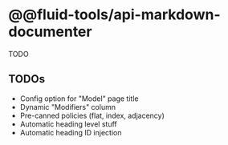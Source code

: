 # @@fluid-tools/api-markdown-documenter

TODO

## TODOs

-   Config option for "Model" page title
-   Dynamic "Modifiers" column
-   Pre-canned policies (flat, index, adjacency)
-   Automatic heading level stuff
-   Automatic heading ID injection
